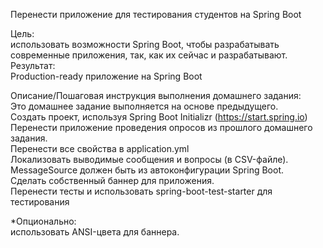 Перенести приложение для тестирования студентов на Spring Boot<br>

Цель:<br>
использовать возможности Spring Boot, чтобы разрабатывать современные приложения, так, как их сейчас и разрабатывают.<br>
Результат: <br>
Production-ready приложение на Spring Boot<br>

Описание/Пошаговая инструкция выполнения домашнего задания:<br>
Это домашнее задание выполняется на основе предыдущего.<br>
Создать проект, используя Spring Boot Initializr (https://start.spring.io)<br>
Перенести приложение проведения опросов из прошлого домашнего задания.<br>
Перенести все свойства в application.yml<br>
Локализовать выводимые сообщения и вопросы (в CSV-файле). MessageSource должен быть из автоконфигурации Spring Boot.<br>
Сделать собственный баннер для приложения.<br>
Перенести тесты и использовать spring-boot-test-starter для тестирования<br>

*Опционально:<br>
использовать ANSI-цвета для баннера.<br>